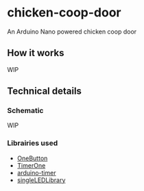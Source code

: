 # chicken-coop-door
An Arduino Nano powered chicken coop door

## How it works
WIP

## Technical details
### Schematic
WIP

### Librairies used
- [OneButton](https://github.com/mathertel/OneButton)
- [TimerOne](https://github.com/PaulStoffregen/TimerOne)
- [arduino-timer](https://github.com/contrem/arduino-timer)
- [singleLEDLibrary](https://github.com/SethSenpai/singleLEDLibrary)